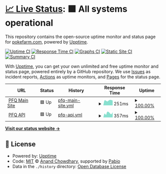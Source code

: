 # [📈 Live Status](https://status.pokefarm.com): <!--live status--> **🟩 All systems operational**

This repository contains the open-source uptime monitor and status page for [pokefarm.com](https://status.pokefarm.com), powered by [Upptime](https://github.com/upptime/upptime).

[![Uptime CI](https://github.com/pokefarm-com/status/workflows/Uptime%20CI/badge.svg)](https://github.com/pokefarm-com/status/actions?query=workflow%3A%22Uptime+CI%22)
[![Response Time CI](https://github.com/pokefarm-com/status/workflows/Response%20Time%20CI/badge.svg)](https://github.com/pokefarm-com/status/actions?query=workflow%3A%22Response+Time+CI%22)
[![Graphs CI](https://github.com/pokefarm-com/status/workflows/Graphs%20CI/badge.svg)](https://github.com/pokefarm-com/status/actions?query=workflow%3A%22Graphs+CI%22)
[![Static Site CI](https://github.com/pokefarm-com/status/workflows/Static%20Site%20CI/badge.svg)](https://github.com/pokefarm-com/status/actions?query=workflow%3A%22Static+Site+CI%22)
[![Summary CI](https://github.com/pokefarm-com/status/workflows/Summary%20CI/badge.svg)](https://github.com/pokefarm-com/status/actions?query=workflow%3A%22Summary+CI%22)

With [Upptime](https://upptime.js.org), you can get your own unlimited and free uptime monitor and status page, powered entirely by a GitHub repository. We use [Issues](https://github.com/pokefarm-com/status/issues) as incident reports, [Actions](https://github.com/pokefarm-com/status/actions) as uptime monitors, and [Pages](https://status.pokefarm.com) for the status page.

<!--start: status pages-->
<!-- This summary is generated by Upptime (https://github.com/upptime/upptime) -->
<!-- Do not edit this manually, your changes will be overwritten -->
<!-- prettier-ignore -->
| URL | Status | History | Response Time | Uptime |
| --- | ------ | ------- | ------------- | ------ |
| <img alt="" src="https://icons.duckduckgo.com/ip3/pokefarm.com.ico" height="13"> [PFQ Main Site](https://pokefarm.com/health) | 🟩 Up | [pfq-main-site.yml](https://github.com/pokefarm-com/status/commits/HEAD/history/pfq-main-site.yml) | <details><summary><img alt="Response time graph" src="./graphs/pfq-main-site/response-time-week.png" height="20"> 251ms</summary><br><a href="https://status.pokefarm.com/history/pfq-main-site"><img alt="Response time 443" src="https://img.shields.io/endpoint?url=https%3A%2F%2Fraw.githubusercontent.com%2Fpokefarm-com%2Fstatus%2FHEAD%2Fapi%2Fpfq-main-site%2Fresponse-time.json"></a><br><a href="https://status.pokefarm.com/history/pfq-main-site"><img alt="24-hour response time 148" src="https://img.shields.io/endpoint?url=https%3A%2F%2Fraw.githubusercontent.com%2Fpokefarm-com%2Fstatus%2FHEAD%2Fapi%2Fpfq-main-site%2Fresponse-time-day.json"></a><br><a href="https://status.pokefarm.com/history/pfq-main-site"><img alt="7-day response time 251" src="https://img.shields.io/endpoint?url=https%3A%2F%2Fraw.githubusercontent.com%2Fpokefarm-com%2Fstatus%2FHEAD%2Fapi%2Fpfq-main-site%2Fresponse-time-week.json"></a><br><a href="https://status.pokefarm.com/history/pfq-main-site"><img alt="30-day response time 306" src="https://img.shields.io/endpoint?url=https%3A%2F%2Fraw.githubusercontent.com%2Fpokefarm-com%2Fstatus%2FHEAD%2Fapi%2Fpfq-main-site%2Fresponse-time-month.json"></a><br><a href="https://status.pokefarm.com/history/pfq-main-site"><img alt="1-year response time 443" src="https://img.shields.io/endpoint?url=https%3A%2F%2Fraw.githubusercontent.com%2Fpokefarm-com%2Fstatus%2FHEAD%2Fapi%2Fpfq-main-site%2Fresponse-time-year.json"></a></details> | <details><summary><a href="https://status.pokefarm.com/history/pfq-main-site">100.00%</a></summary><a href="https://status.pokefarm.com/history/pfq-main-site"><img alt="All-time uptime 99.95%" src="https://img.shields.io/endpoint?url=https%3A%2F%2Fraw.githubusercontent.com%2Fpokefarm-com%2Fstatus%2FHEAD%2Fapi%2Fpfq-main-site%2Fuptime.json"></a><br><a href="https://status.pokefarm.com/history/pfq-main-site"><img alt="24-hour uptime 100.00%" src="https://img.shields.io/endpoint?url=https%3A%2F%2Fraw.githubusercontent.com%2Fpokefarm-com%2Fstatus%2FHEAD%2Fapi%2Fpfq-main-site%2Fuptime-day.json"></a><br><a href="https://status.pokefarm.com/history/pfq-main-site"><img alt="7-day uptime 100.00%" src="https://img.shields.io/endpoint?url=https%3A%2F%2Fraw.githubusercontent.com%2Fpokefarm-com%2Fstatus%2FHEAD%2Fapi%2Fpfq-main-site%2Fuptime-week.json"></a><br><a href="https://status.pokefarm.com/history/pfq-main-site"><img alt="30-day uptime 100.00%" src="https://img.shields.io/endpoint?url=https%3A%2F%2Fraw.githubusercontent.com%2Fpokefarm-com%2Fstatus%2FHEAD%2Fapi%2Fpfq-main-site%2Fuptime-month.json"></a><br><a href="https://status.pokefarm.com/history/pfq-main-site"><img alt="1-year uptime 99.95%" src="https://img.shields.io/endpoint?url=https%3A%2F%2Fraw.githubusercontent.com%2Fpokefarm-com%2Fstatus%2FHEAD%2Fapi%2Fpfq-main-site%2Fuptime-year.json"></a></details>
| <img alt="" src="https://icons.duckduckgo.com/ip3/api.pokefarm.com.ico" height="13"> [PFQ API](https://api.pokefarm.com/v1/health) | 🟩 Up | [pfq-api.yml](https://github.com/pokefarm-com/status/commits/HEAD/history/pfq-api.yml) | <details><summary><img alt="Response time graph" src="./graphs/pfq-api/response-time-week.png" height="20"> 357ms</summary><br><a href="https://status.pokefarm.com/history/pfq-api"><img alt="Response time 666" src="https://img.shields.io/endpoint?url=https%3A%2F%2Fraw.githubusercontent.com%2Fpokefarm-com%2Fstatus%2FHEAD%2Fapi%2Fpfq-api%2Fresponse-time.json"></a><br><a href="https://status.pokefarm.com/history/pfq-api"><img alt="24-hour response time 444" src="https://img.shields.io/endpoint?url=https%3A%2F%2Fraw.githubusercontent.com%2Fpokefarm-com%2Fstatus%2FHEAD%2Fapi%2Fpfq-api%2Fresponse-time-day.json"></a><br><a href="https://status.pokefarm.com/history/pfq-api"><img alt="7-day response time 357" src="https://img.shields.io/endpoint?url=https%3A%2F%2Fraw.githubusercontent.com%2Fpokefarm-com%2Fstatus%2FHEAD%2Fapi%2Fpfq-api%2Fresponse-time-week.json"></a><br><a href="https://status.pokefarm.com/history/pfq-api"><img alt="30-day response time 473" src="https://img.shields.io/endpoint?url=https%3A%2F%2Fraw.githubusercontent.com%2Fpokefarm-com%2Fstatus%2FHEAD%2Fapi%2Fpfq-api%2Fresponse-time-month.json"></a><br><a href="https://status.pokefarm.com/history/pfq-api"><img alt="1-year response time 666" src="https://img.shields.io/endpoint?url=https%3A%2F%2Fraw.githubusercontent.com%2Fpokefarm-com%2Fstatus%2FHEAD%2Fapi%2Fpfq-api%2Fresponse-time-year.json"></a></details> | <details><summary><a href="https://status.pokefarm.com/history/pfq-api">100.00%</a></summary><a href="https://status.pokefarm.com/history/pfq-api"><img alt="All-time uptime 99.93%" src="https://img.shields.io/endpoint?url=https%3A%2F%2Fraw.githubusercontent.com%2Fpokefarm-com%2Fstatus%2FHEAD%2Fapi%2Fpfq-api%2Fuptime.json"></a><br><a href="https://status.pokefarm.com/history/pfq-api"><img alt="24-hour uptime 100.00%" src="https://img.shields.io/endpoint?url=https%3A%2F%2Fraw.githubusercontent.com%2Fpokefarm-com%2Fstatus%2FHEAD%2Fapi%2Fpfq-api%2Fuptime-day.json"></a><br><a href="https://status.pokefarm.com/history/pfq-api"><img alt="7-day uptime 100.00%" src="https://img.shields.io/endpoint?url=https%3A%2F%2Fraw.githubusercontent.com%2Fpokefarm-com%2Fstatus%2FHEAD%2Fapi%2Fpfq-api%2Fuptime-week.json"></a><br><a href="https://status.pokefarm.com/history/pfq-api"><img alt="30-day uptime 100.00%" src="https://img.shields.io/endpoint?url=https%3A%2F%2Fraw.githubusercontent.com%2Fpokefarm-com%2Fstatus%2FHEAD%2Fapi%2Fpfq-api%2Fuptime-month.json"></a><br><a href="https://status.pokefarm.com/history/pfq-api"><img alt="1-year uptime 99.93%" src="https://img.shields.io/endpoint?url=https%3A%2F%2Fraw.githubusercontent.com%2Fpokefarm-com%2Fstatus%2FHEAD%2Fapi%2Fpfq-api%2Fuptime-year.json"></a></details>

<!--end: status pages-->

[**Visit our status website →**](https://status.pokefarm.com)

## 📄 License

- Powered by: [Upptime](https://github.com/upptime/upptime)
- Code: [MIT](./LICENSE) © [Anand Chowdhary](https://anandchowdhary.com), supported by [Pabio](https://pabio.com)
- Data in the `./history` directory: [Open Database License](https://opendatacommons.org/licenses/odbl/1-0/)
